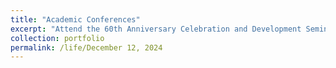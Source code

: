 ```yaml
---
title: "Academic Conferences"
excerpt: "Attend the 60th Anniversary Celebration and Development Seminar of [Electron Microscopy Lab at Peking University](http://eml.pku.edu.cn/) on December 12, 2024<br/><img src='/images/18.jpg'>"
collection: portfolio
permalink: /life/December 12, 2024
---
```


